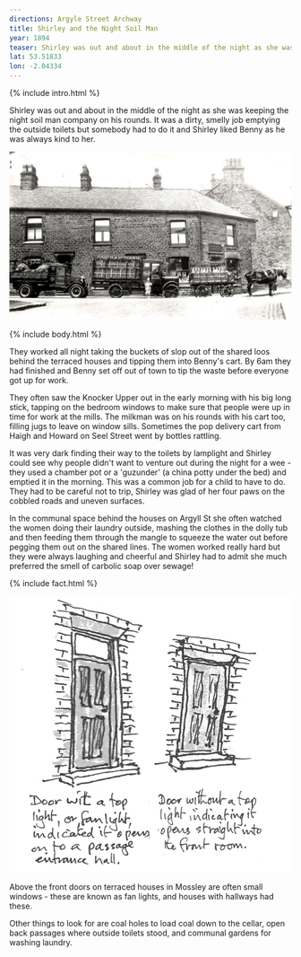 ```yaml
---
directions: Argyle Street Archway
title: Shirley and the Night Soil Man
year: 1894
teaser: Shirley was out and about in the middle of the night as she was keeping the night soil man company on his rounds.
lat: 53.51833
lon: -2.04334
---
```


{% include intro.html %}

Shirley was out and about in the middle of the night as she was keeping the night soil man company on his rounds. It was a dirty, smelly job emptying the outside toilets but somebody had to do it and Shirley liked Benny as he was always kind to her.

![](/images/stops/dog/Trail_Dog_5.png)

{% include body.html %}

They worked all night taking the buckets of slop out of the shared loos behind the terraced houses and tipping them into Benny's cart. By 6am they had finished and Benny set off out of town to tip the waste before everyone got up for work.

They often saw the Knocker Upper out in the early morning with his big long stick, tapping on the bedroom windows to make sure that people were up in time for work at the mills. The milkman was on his rounds with his cart too, filling jugs to leave on window sills. Sometimes the pop delivery cart from Haigh and Howard on Seel Street went by bottles rattling.

It was very dark finding their way to the toilets by lamplight and Shirley could see why people didn't want to venture out during the night for a wee - they used a chamber pot or a 'guzunder' (a china potty under the bed) and emptied it in the morning. This was a common job for a child to have to do. They had to be careful not to trip, Shirley was glad of her four paws on the cobbled roads and uneven surfaces.

In the communal space behind the houses on Argyll St she often watched the women doing their laundry outside, mashing the clothes in the dolly tub and then feeding them through the mangle to squeeze the water out before pegging them out on the shared lines. The women worked really hard but they were always laughing and cheerful and Shirley had to admit she much preferred the smell of carbolic soap over sewage!

{% include fact.html %}

![](/images/stops/dog/Trail_Dog_5b.png)

Above the front doors on terraced houses in Mossley are often small windows - these are known as fan lights, and houses with hallways had these.

Other things to look for are coal holes to load coal down to the cellar, open back passages where outside toilets stood, and communal gardens for washing laundry.